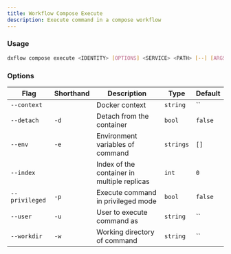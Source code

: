 ```yaml
---
title: Workflow Compose Execute 
description: Execute command in a compose workflow
---
```


### Usage

```bash [Terminal]
dxflow compose execute <IDENTITY> [OPTIONS] <SERVICE> <PATH> [--] [ARGS...]
```

### Options

| Flag | Shorthand | Description | Type | Default |
|------|-----------|-------------|------|---------|
| `--context` |  | Docker context | `string` | `` |
| `--detach` | `-d` | Detach from the container | `bool` | `false` |
| `--env` | `-e` | Environment variables of command | `strings` | `[]` |
| `--index` |  | Index of the container in multiple replicas | `int` | `0` |
| `--privileged` | `-p` | Execute command in privileged mode | `bool` | `false` |
| `--user` | `-u` | User to execute command as | `string` | `` |
| `--workdir` | `-w` | Working directory of command | `string` | `` |

